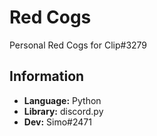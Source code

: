 # Red Cogs
Personal Red Cogs for Clip#3279

## Information
- **Language:** Python
- **Library:** discord.py
- **Dev:** Simo#2471
